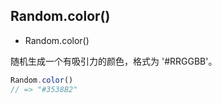 <!-- ### Color -->

## Random.color()

* Random.color()

随机生成一个有吸引力的颜色，格式为 '#RRGGBB'。

<!-- **使用示例**如下所示： -->

```js
Random.color()
// => "#3538B2"
```

<!-- 下面是一些随机生成的颜色：

<button id="genColor" type="button" class="btn btn-default">重新生成一批</button>

<div id="color100" class="color_100"></div>
<style type="text/css">
    .circle {
        display: inline-block;
        width: 5em;
        height: 5em;
        border-radius: 50%;
        margin: 0 1em 1em 0;
        line-height: 5em;
        vertical-align: middle;
        text-align: center;
        color: #FFF;
    }
</style>
<script>
    $(function(){
        $('#genColor').on('click', function(event){
            var container = $('#color100').empty()
            var color
            for (var i = 0; i < 35; i++) {
                color = Random.color()
                $('<span class="circle"></span>')
                    .css('background-color', color)
                    .appendTo(container)
            }      
        }).trigger('click')
    })
</script>
 -->